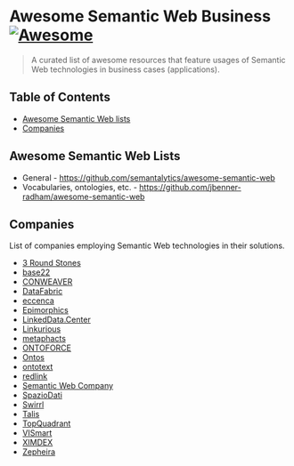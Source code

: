 # Awesome Semantic Web Business [![Awesome](https://awesome.re/badge.svg)](https://awesome.re)

> A curated list of awesome resources that feature usages of Semantic Web technologies in business cases (applications).

## Table of Contents

- [Awesome Semantic Web lists](#awesome-semantic-web-lists)
- [Companies](#companies)

## Awesome Semantic Web Lists

- General - https://github.com/semantalytics/awesome-semantic-web
- Vocabularies, ontologies, etc. - https://github.com/jbenner-radham/awesome-semantic-web

## Companies

List of companies employing Semantic Web technologies in their solutions.

- [3 Round Stones](http://3roundstones.com)
- [base22](http://base22.com)
- [CONWEAVER](https://www.conweaver.com)
- [DataFabric](http://datafabric.cc)
- [eccenca](https://www.eccenca.com)
- [Epimorphics](https://www.epimorphics.com)
- [LinkedData.Center](http://linkeddata.center)
- [Linkurious](https://linkurio.us)
- [metaphacts](http://metaphacts.com)
- [ONTOFORCE](https://www.ontoforce.com)
- [Ontos](http://ontos.com)
- [ontotext](https://ontotext.com)
- [redlink](https://redlink.co)
- [Semantic Web Company](https://semantic-web.com)
- [SpazioDati](https://www.spaziodati.eu)
- [Swirrl](http://www.swirrl.com)
- [Talis](https://talis.com)
- [TopQuadrant](https://www.topquadrant.com)
- [VISmart](http://vismart.biz)
- [XIMDEX](http://www.ximdex.com)
- [Zepheira](https://zepheira.com)
